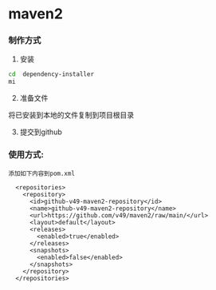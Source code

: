 # maven2

###  制作方式
1. 安装
```bash
cd  dependency-installer
mi
```

2. 准备文件  

将已安装到本地的文件复制到项目根目录

3. 提交到github

### 使用方式:   
    添加如下内容到pom.xml  

```
  <repositories>
    <repository>
      <id>github-v49-maven2-repository</id>
      <name>github-v49-maven2-repository</name>
      <url>https://github.com/v49/maven2/raw/main/</url>
      <layout>default</layout>
      <releases>
        <enabled>true</enabled>
      </releases>
      <snapshots>
        <enabled>false</enabled>
      </snapshots>
    </repository>
  </repositories>
```

